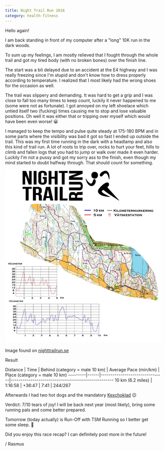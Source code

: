 ```yaml
---
title: Night Trail Run 2016
category: health-fitness
---
```


Hello again!

I am back standing in front of my computer after a "long" 10K run in the dark woods.

To sum up my feelings, I am mostly relieved that I fought through the whole trail and got my tired body (with no broken bones) over the finish line. <!-- more -->

The start was a bit delayed due to an accident at the E4 highway and I was really freezing since I'm stupid and don't know how to dress properly according to temperature. I realized that I most likely had the wrong shoes for the occasion as well.

The trail was slippery and demanding. It was hard to get a grip and I was close to fall too many times to keep count, luckily it never happened to me (some were not as fortunate). I got annoyed on my left shoelace which untied itself two (fucking) times causing me to stop and lose valuable positions. Oh well it was either that or tripping over myself which would have been even worse! 😀

I managed to keep the tempo and pulse quite steady at 175-180 BPM and in some parts where the visibility was bad it got so fast I ended up outside the trail. This was my first time running in the dark with a headlamp and also this kind of trail run. A lot of roots to trip over, rocks to hurt your feet, hills to climb and fallen logs that you had to jump or walk over made it even harder. Luckily I'm not a pussy and got my sorry ass to the finish, even though my mind started to doubt halfway through. That should count for something.

[![Night Trail Run 2016 trail](/assets/images/Bana_2017_mindre.jpg)](/assets/images/Bana_2017_mindre.jpg)

Image found on [nighttrailrun.se](http://nighttrailrun.se)

Result

Distance | Time | Behind (category = male 10 km) | Average Pace (min/km) | Place (category = male 10 km)
---------|------|--------------------------------|----------------------------------------------------
10 km (6.2 miles) | 1:16:58 | +36:47 | 7:41 | 244/267

Afterwards I had two hot dogs and the mandatory [Kexchoklad](http://www.cloetta.se/varumarken-och-produkter/kexchoklad/) 😉

Verdict: 7/10 tears of joy! I will be back next year (most likely), bring some running pals and come better prepared.

Tomorrow (today actually) is Run-Off with TSM Running so I better get some sleep. 🙂

Did you enjoy this race recap? I can definitely post more in the future!

/ Rasmus
